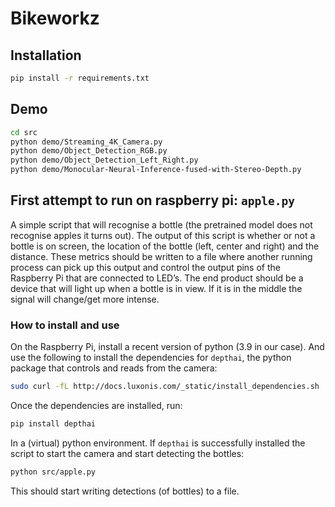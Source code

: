 # Bikeworkz

## Installation

``` bash
pip install -r requirements.txt
```

## Demo

``` bash
cd src
python demo/Streaming_4K_Camera.py
python demo/Object_Detection_RGB.py
python demo/Object_Detection_Left_Right.py
python demo/Monocular-Neural-Inference-fused-with-Stereo-Depth.py
```

## First attempt to run on raspberry pi: `apple.py`

A simple script that will recognise a bottle (the pretrained model does not recognise
apples it turns out). The output of this script is whether or not a bottle is on screen,
the location of the bottle (left, center and right) and the distance. These metrics
should be written to a file where another running process can pick up this output and
control the output pins of the Raspberry Pi that are connected to LED’s. The end product
should be a device that will light up when a bottle is in view. If it is in the middle
the signal will change/get more intense.

### How to install and use

On the Raspberry Pi, install a recent version of python (3.9 in our case). And use the
following to install the dependencies for `depthai`, the python package that controls
and reads from the camera:

``` bash
sudo curl -fL http://docs.luxonis.com/_static/install_dependencies.sh | bash
```

Once the dependencies are installed, run:

``` bash
pip install depthai
```

In a (virtual) python environment. If `depthai` is successfully installed the script to
start the camera and start detecting the bottles:

``` bash
python src/apple.py
```

This should start writing detections (of bottles) to a file.
